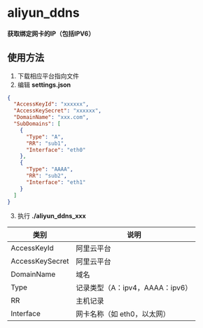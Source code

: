 # aliyun_ddns
#### 获取绑定网卡的IP（包括IPV6）

## 使用方法
1. 下载相应平台指向文件
2. 编辑 **settings.json**
```json
{
  "AccessKeyId": "xxxxxx",
  "AccessKeySecret": "xxxxxx",
  "DomainName": "xxx.com",
  "SubDomains": [
    {
      "Type": "A",
      "RR": "sub1",
      "Interface": "eth0"
    },
    {
      "Type": "AAAA",
      "RR": "sub2",
      "Interface": "eth1"
    }
  ]
}
```
3. 执行 **./aliyun_ddns_xxx**

| 类别  | 说明  |
| ------------ | ------------ |
| AccessKeyId | 阿里云平台  |
| AccessKeySecret |  阿里云平台 |
| DomainName | 域名 |
| Type | 记录类型（A：ipv4，AAAA：ipv6） |
| RR | 主机记录  |
| Interface | 网卡名称（如 eth0，以太网） |
